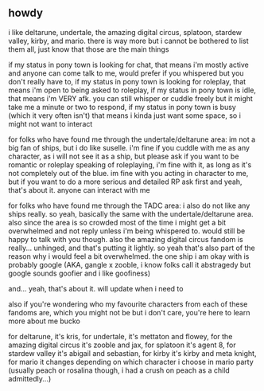 ## howdy

i like deltarune, undertale, the amazing digital circus, splatoon, stardew valley, kirby, and mario. there is way more but i cannot be bothered to list them all, just know that those are the main things

if my status in pony town is looking for chat, that means i'm mostly active and anyone can come talk to me, would prefer if you whispered but you don't really have to, 
if my status in pony town is looking for roleplay, that means i'm open to being asked to roleplay, 
if my status in pony town is idle, that means i'm VERY afk. you can still whisper or cuddle freely but it might take me a minute or two to respond, 
if my status in pony town is busy (which it very often isn't) that means i kinda just want some space, so i might not want to interact

for folks who have found me through the undertale/deltarune area:
im not a big fan of ships, but i do like suselle. i'm fine if you cuddle with me as any character, as i will not see it as a ship, but please ask if you want to be romantic or roleplay
speaking of roleplaying, i'm fine with it, as long as it's not completely out of the blue. im fine with you acting in character to me, but if you want to do a more serious and detailed RP ask first
and yeah, that's about it. anyone can interact with me

for folks who have found me through the TADC area:
i also do not like any ships really. so yeah, basically the same with the undertale/deltarune area. also since the area is so crowded most of the time i might get a bit overwhelmed and not reply unless i'm being whispered to. would still be happy to talk with you though. also the amazing digital circus fandom is really... unhinged, and that's putting it lightly. so yeah that's also part of the reason why i would feel a bit overwhelmed. the one ship i am okay with is probably google (AKA, gangle x zooble, i know folks call it abstragedy but google sounds goofier and i like goofiness)

and... yeah, that's about it. will update when i need to

also if you're wondering who my favourite characters from each of these fandoms are, which you might not be but i don't care, you're here to learn more about me bucko 

for deltarune, it's kris, for undertale, it's mettaton and flowey, for the amazing digital circus it's zooble and jax, for splatoon it's agent 8, for stardew valley it's abigail and sebastian, for kirby it's kirby and meta knight, for mario it changes depending on which character i choose in mario party (usually peach or rosalina though, i had a crush on peach as a child admittedly...)

